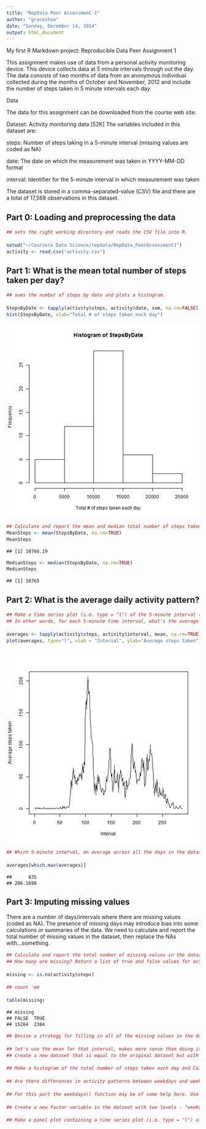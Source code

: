 ```yaml
---
title: "RepData Peer Assessment 1"
author: "gracechua"
date: "Sunday, December 14, 2014"
output: html_document
---
```


My first R Markdown project: Reproducible Data Peer Assignment 1 

This assignment makes use of data from a personal activity monitoring device. This device collects data at 5 minute intervals through out the day. The data consists of two months of data from an anonymous individual collected during the months of October and November, 2012 and include the number of steps taken in 5 minute intervals each day.

Data

The data for this assignment can be downloaded from the course web site:

Dataset: Activity monitoring data [52K]
The variables included in this dataset are:

steps: Number of steps taking in a 5-minute interval (missing values are coded as NA)

date: The date on which the measurement was taken in YYYY-MM-DD format

interval: Identifier for the 5-minute interval in which measurement was taken

The dataset is stored in a comma-separated-value (CSV) file and there are a total of 17,568 observations in this dataset.

## Part 0: Loading and preprocessing the data

```r
## sets the right working directory and reads the CSV file into R.

setwd("~/Coursera Data Science/repdata/RepData_PeerAssessment1")
activity <- read.csv("activity.csv")
```

## Part 1: What is the mean total number of steps taken per day?

```r
## sums the number of steps by date and plots a histogram. 

StepsByDate <- tapply(activity$steps, activity$date, sum, na.rm=FALSE)
hist(StepsByDate, xlab="Total # of steps taken each day")
```

![plot of chunk unnamed-chunk-2](figure/unnamed-chunk-2-1.png) 

```r
## Calculate and report the mean and median total number of steps taken per day
MeanSteps <- mean(StepsByDate, na.rm=TRUE)
MeanSteps
```

```
## [1] 10766.19
```

```r
MedianSteps <- median(StepsByDate, na.rm=TRUE)
MedianSteps
```

```
## [1] 10765
```

## Part 2: What is the average daily activity pattern?


```r
## Make a time series plot (i.e. type = "l") of the 5-minute interval (x-axis) and the average number of steps taken, averaged across all days (y-axis)
## In other words, for each 5-minute time interval, what's the average across all days? Plot this. 

averages <- tapply(activity$steps, activity$interval, mean, na.rm=TRUE)
plot(averages, type="l", xlab = "Interval", ylab="Average steps taken")
```

![plot of chunk unnamed-chunk-3](figure/unnamed-chunk-3-1.png) 

```r
## Which 5-minute interval, on average across all the days in the dataset, contains the maximum number of steps?

averages[which.max(averages)]
```

```
##      835 
## 206.1698
```

## Part 3: Imputing missing values
There are a number of days/intervals where there are missing values (coded as NA). The presence of missing days may introduce bias into some calculations or summaries of the data. We need to calculate and report the total number of missing values in the dataset, then replace the NAs with...something. 


```r
## Calculate and report the total number of missing values in the dataset (i.e. the total number of rows with NAs)
## How many are missing? Return a list of true and false values for activity

missing <- is.na(activity$steps)

## count 'em

table(missing)
```

```
## missing
## FALSE  TRUE 
## 15264  2304
```

```r
## Devise a strategy for filling in all of the missing values in the dataset. The strategy does not need to be sophisticated. For example, you could use the mean/median for that day, or the mean for that 5-minute interval, etc.

## let's use the mean for that interval, makes more sense than doing it by day. people have to sleep at night
## Create a new dataset that is equal to the original dataset but with the missing data filled in.

## Make a histogram of the total number of steps taken each day and Calculate and report the mean and median total number of steps taken per day. Do these values differ from the estimates from the first part of the assignment? What is the impact of imputing missing data on the estimates of the total daily number of steps?

## Are there differences in activity patterns between weekdays and weekends?

## For this part the weekdays() function may be of some help here. Use the dataset with the filled-in missing values for this part.

## Create a new factor variable in the dataset with two levels - "weekday" and "weekend" indicating whether a given date is a weekday or weekend day.

## Make a panel plot containing a time series plot (i.e. type = "l") of the 5-minute interval (x-axis) and the average number of steps taken, averaged across all weekday days or weekend days (y-axis). See the README file in the GitHub repository to see an example of what this plot should look like using simulated data.
```

